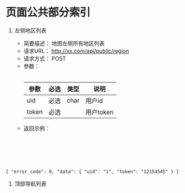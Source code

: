 # 页面公共部分索引
1.  左侧地区列表

    * 简要描述：
    地图左侧所有地区列表
    * 请求URL：
    http://xx.com/api/public/region
    * 请求方式：
    POST
    * 参数：<br /><br /><table><thead><th>参数</th><th>必选</th><th>类型</th><th>说明</th></thead><tbody><tr><td>uid</td><td>必选</td><td>char</td><td>用户id</td></tr><tr><td>token</td><td>必选</td><td></td><td>用户token</td></tr></tbody></table>
    * 返回示例：
    <pre><code>
  {
    "error_code": 0,
    "data": {
      "uid": "1",
      "token": "12154545"
    }
  }
    </code></pre>
    
1.  顶部导航列表
    
